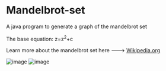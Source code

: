 # Mandelbrot-set
A java program to generate a graph of the mandelbrot set

The base equation: z=z<sup>2</sup>+c

Learn more about the mandelbrot set here ---> [Wikipedia.org](https://en.wikipedia.org/wiki/Mandelbrot_set)

![image](/demo.gif)
![image](/demo2.gif)
